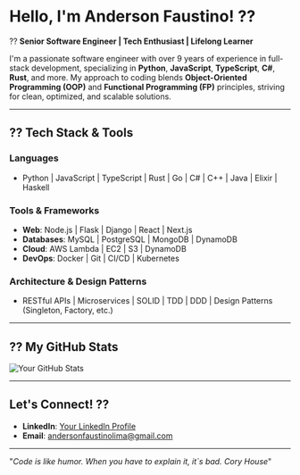 # Hello, I'm Anderson Faustino! ??

?? **Senior Software Engineer | Tech Enthusiast | Lifelong Learner**

I'm a passionate software engineer with over 9 years of experience in full-stack development, specializing in **Python**, **JavaScript**, **TypeScript**, **C#**, **Rust**, and more. My approach to coding blends **Object-Oriented Programming (OOP)** and **Functional Programming (FP)** principles, striving for clean, optimized, and scalable solutions.

---

## ?? Tech Stack & Tools

### Languages

- Python | JavaScript | TypeScript | Rust | Go | C# | C++ | Java | Elixir | Haskell

### Tools & Frameworks

- **Web**: Node.js | Flask | Django | React | Next.js
- **Databases**: MySQL | PostgreSQL | MongoDB | DynamoDB
- **Cloud**: AWS Lambda | EC2 | S3 | DynamoDB
- **DevOps**: Docker | Git | CI/CD | Kubernetes

### Architecture & Design Patterns

- RESTful APIs | Microservices | SOLID | TDD | DDD | Design Patterns (Singleton, Factory, etc.)

---

## ?? My GitHub Stats

![Your GitHub Stats](https://github-readme-stats.vercel.app/api?username=andersonflima&show_icons=true&hide_border=true&theme=dark)

---

## Let's Connect! ??

- **LinkedIn**: [Your LinkedIn Profile](https://www.linkedin.com/in/anderson-faustino-/)
- **Email**: [andersonfaustinolima@gmail.com](mailto:andersonfaustinolima@gmail.com)

---

"_Code is like humor. When you have to explain it, it`s bad._ _Cory House_"
